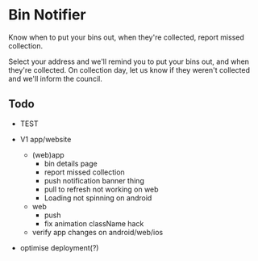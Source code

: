# Bin Notifier

Know when to put your bins out, when they're collected, report missed collection.

Select your address and we'll remind you to put your bins out, and when they're collected.
On collection day, let us know if they weren't collected and we'll inform the council.

## Todo

* TEST

* V1 app/website
  * (web)app
    * bin details page
    * report missed collection
    * push notification banner thing
    * pull to refresh not working on web
    * Loading not spinning on android
  * web
    * push
    * fix animation className hack
  * verify app changes on android/web/ios

* optimise deployment(?)